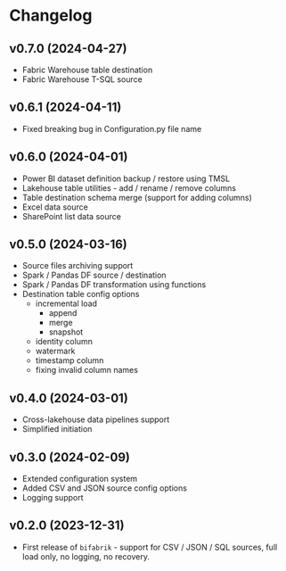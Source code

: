 # Changelog

## v0.7.0 (2024-04-27)
 - Fabric Warehouse table destination
 - Fabric Warehouse T-SQL source

## v0.6.1 (2024-04-11)
 - Fixed breaking bug in Configuration.py file name

## v0.6.0 (2024-04-01)

- Power BI dataset definition backup / restore using TMSL
- Lakehouse table utilities - add / rename / remove columns
- Table destination schema merge (support for adding columns)
- Excel data source
- SharePoint list data source

## v0.5.0 (2024-03-16)

- Source files archiving support
- Spark / Pandas DF source / destination
- Spark / Pandas DF transformation using functions
- Destination table config options
    - incremental load
        - append
        - merge
        - snapshot
    - identity column
    - watermark
    - timestamp column
    - fixing invalid column names

## v0.4.0 (2024-03-01)

- Cross-lakehouse data pipelines support
- Simplified initiation

## v0.3.0 (2024-02-09)

- Extended configuration system
- Added CSV and JSON source config options
- Logging support

## v0.2.0 (2023-12-31)

- First release of `bifabrik` - support for CSV / JSON / SQL sources, full load only, no logging, no recovery.
